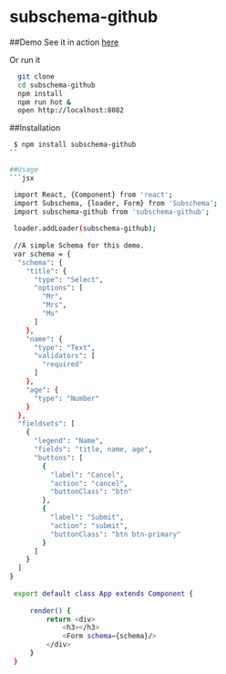 subschema-github
===


##Demo
See it in action [here]()

Or run it 

```sh
  git clone 
  cd subschema-github
  npm install
  npm run hot &
  open http://localhost:8082
```

##Installation
```sh
 $ npm install subschema-github
``

##Usage
```jsx

 import React, {Component} from 'react';
 import Subschema, {loader, Form} from 'Subschema';
 import subschema-github from 'subschema-github';
 
 loader.addLoader(subschema-github);
 
 //A simple Schema for this demo.
 var schema = {
  "schema": {
    "title": {
      "type": "Select",
      "options": [
        "Mr",
        "Mrs",
        "Ms"
      ]
    },
    "name": {
      "type": "Text",
      "validators": [
        "required"
      ]
    },
    "age": {
      "type": "Number"
    }
  },
  "fieldsets": [
    {
      "legend": "Name",
      "fields": "title, name, age",
      "buttons": [
        {
          "label": "Cancel",
          "action": "cancel",
          "buttonClass": "btn"
        },
        {
          "label": "Submit",
          "action": "submit",
          "buttonClass": "btn btn-primary"
        }
      ]
    }
  ]
}
 
 export default class App extends Component {
 
     render() {
         return <div>
             <h3></h3>
             <Form schema={schema}/>
         </div>
     }
 }


  
```